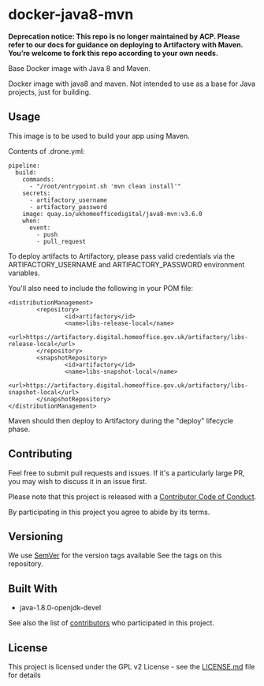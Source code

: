 # docker-java8-mvn

**Deprecation notice: This repo is no longer maintained by ACP. Please refer to our docs for guidance on deploying to Artifactory with Maven. You’re welcome to fork this repo according to your own needs.**

Base Docker image with Java 8 and Maven.

Docker image with java8 and maven. Not intended to use as a base for Java projects, just for building.

## Usage

This image is to be used to build your app using Maven.

Contents of .drone.yml:
```
pipeline:
  build:
    commands:
      - "/root/entrypoint.sh 'mvn clean install'"
    secrets:
      - artifactory_username
      - artifactory_password
    image: quay.io/ukhomeofficedigital/java8-mvn:v3.6.0
    when:
      event:
        - push
        - pull_request

```

To deploy artifacts to Artifactory, please pass valid credentials via the ARTIFACTORY\_USERNAME and ARTIFACTORY\_PASSWORD environment variables.

You'll also need to include the following in your POM file:
```
<distributionManagement>
        <repository>
                <id>artifactory</id>
                <name>libs-release-local</name>
                <url>https://artifactory.digital.homeoffice.gov.uk/artifactory/libs-release-local</url>
        </repository>
        <snapshotRepository>
                <id>artifactory</id>
                <name>libs-snapshot-local</name>
                <url>https://artifactory.digital.homeoffice.gov.uk/artifactory/libs-snapshot-local</url>
        </snapshotRepository>
</distributionManagement>
```
Maven should then deploy to Artifactory during the "deploy" lifecycle phase.

## Contributing

Feel free to submit pull requests and issues. If it's a particularly large PR, you may wish to
discuss it in an issue first.

Please note that this project is released with a
[Contributor Code of Conduct](https://github.com/UKHomeOffice/docker-java8-mvn/blob/master/CONTRIBUTING.md).

By participating in this project you agree to abide by its terms.

## Versioning

We use [SemVer](http://semver.org/) for the version tags available See the tags on this repository.

## Built With

* java-1.8.0-openjdk-devel

See also the list of
[contributors](https://github.com/UKHomeOffice/docker-java8-mvn/graphs/contributors) who participated
in this project.

## License

This project is licensed under the GPL v2 License - see the
[LICENSE.md](https://github.com/UKHomeOffice/docker-java8-mvn/blob/master/LICENSE) file for details
